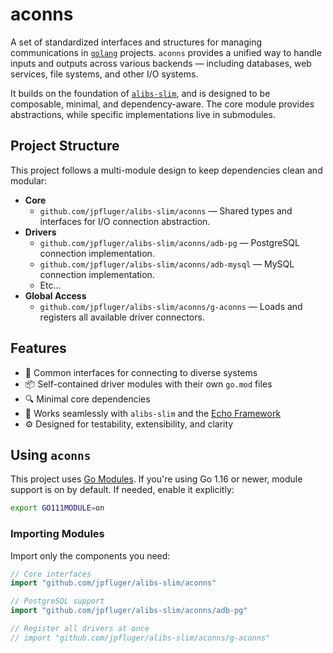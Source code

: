# aconns

A set of standardized interfaces and structures for managing communications in [`golang`](https://go.dev/) projects. `aconns` provides a unified way to handle inputs and outputs across various backends — including databases, web services, file systems, and other I/O systems.

It builds on the foundation of [`alibs-slim`](https://github.com/jpfluger/alibs-slim), and is designed to be composable, minimal, and dependency-aware. The core module provides abstractions, while specific implementations live in submodules.

## Project Structure

This project follows a multi-module design to keep dependencies clean and modular:

- **Core**
  - `github.com/jpfluger/alibs-slim/aconns` — Shared types and interfaces for I/O connection abstraction.
- **Drivers**
  - `github.com/jpfluger/alibs-slim/aconns/adb-pg` — PostgreSQL connection implementation.
  - `github.com/jpfluger/alibs-slim/aconns/adb-mysql` — MySQL connection implementation.
  - Etc...
- **Global Access**
  - `github.com/jpfluger/alibs-slim/aconns/g-aconns` — Loads and registers all available driver connectors.

## Features

- 🔌 Common interfaces for connecting to diverse systems
- 📦 Self-contained driver modules with their own `go.mod` files
- 🔍 Minimal core dependencies
- 🧩 Works seamlessly with `alibs-slim` and the [Echo Framework](https://echo.labstack.com/)
- ⚙️ Designed for testability, extensibility, and clarity

## Using `aconns`

This project uses [Go Modules](https://go.dev/ref/mod). If you're using Go 1.16 or newer, module support is on by default. If needed, enable it explicitly:

```bash
export GO111MODULE=on
```

### Importing Modules

Import only the components you need:

```go
// Core interfaces
import "github.com/jpfluger/alibs-slim/aconns"

// PostgreSQL support
import "github.com/jpfluger/alibs-slim/aconns/adb-pg"

// Register all drivers at once
// import "github.com/jpfluger/alibs-slim/aconns/g-aconns"
```
